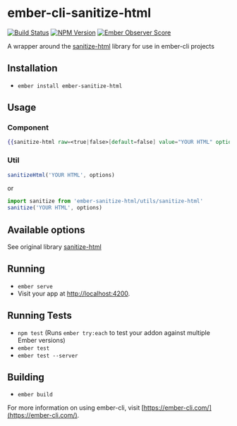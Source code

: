 # ember-cli-sanitize-html

 [![Build Status](https://travis-ci.org/devotox/ember-cli-sanitize-html.svg)](https://travis-ci.org/devotox/ember-cli-sanitize-html)
 [![NPM Version](https://badge.fury.io/js/ember-cli-sanitize-html.svg)](http://badge.fury.io/js/ember-cli-sanitize-html)
 [![Ember Observer Score](http://emberobserver.com/badges/ember-cli-sanitize-html.svg)](http://emberobserver.com/addons/ember-cli-sanitize-html)

A wrapper around the [sanitize-html](https://github.com/punkave/sanitize-html/) library for use in ember-cli projects

## Installation
* `ember install ember-sanitize-html`

## Usage

### Component
```handlebars
{{sanitize-html raw=<true|false>[default=false] value="YOUR HTML" options=options}}
```

### Util
```javascript
sanitizeHtml('YOUR HTML', options)
```
or
```javascript
import sanitize from 'ember-sanitize-html/utils/sanitize-html'
sanitize('YOUR HTML', options)
```

## Available options
See original library [sanitize-html](https://github.com/punkave/sanitize-html/)

## Running

* `ember serve`
* Visit your app at [http://localhost:4200](http://localhost:4200).

## Running Tests

* `npm test` (Runs `ember try:each` to test your addon against multiple Ember versions)
* `ember test`
* `ember test --server`

## Building

* `ember build`

For more information on using ember-cli, visit [https://ember-cli.com/](https://ember-cli.com/).

